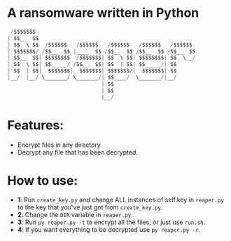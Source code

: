 # A ransomware written in Python

```python
 /$$$$$$$                                                   
| $$__  $$                                                  
| $$  \ $$  /$$$$$$   /$$$$$$   /$$$$$$   /$$$$$$   /$$$$$$ 
| $$$$$$$/ /$$__  $$ |____  $$ /$$__  $$ /$$__  $$ /$$__  $$
| $$__  $$| $$$$$$$$  /$$$$$$$| $$  \ $$| $$$$$$$$| $$  \__/
| $$  \ $$| $$_____/ /$$__  $$| $$  | $$| $$_____/| $$      
| $$  | $$|  $$$$$$$|  $$$$$$$| $$$$$$$/|  $$$$$$$| $$      
|__/  |__/ \_______/ \_______/| $$____/  \_______/|__/      
                              | $$                          
                              | $$                          
                              |__/   
 ```

# Features:
- Encrypt files in any directory
- Decrypt any file that has been decrypted.

# How to use:
- **1**: Run ```create_key.py``` and change ALL instances of self.key in ```reaper.py``` to the key that you've just got from ```create_key.py```.
- **2**: Change the ```DIR``` variable in ```reaper.py```.
- **3**: Run ```py reaper.py -t```  to encrypt all the files, or just use ```run.sh```.
- **4**: If you want everything to be decrypted use ```py reaper.py -r```.
